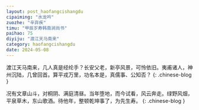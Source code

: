 ```yaml
---
layout: post_haofangcishangdu
cipaiming: "水龙吟"
zuozhe: "辛弃疾"
timu: "甲辰岁寿韩南涧尚书"
paihao: 75
diyiju: "渡江天马南来"
category: haofangcishangdu
date: 2024-05-08
---
```


渡江天马南来，几人真是经纶手？长安父老，新亭风景，可怜依旧。夷甫诸人，神州沉陆，几曾回首。算平戎万里，功名本是，真儒事、公知否？
{: .chinese-blog }

况有文章山斗，对桐阴、满庭清昼。当年堕地，而今试看，风云奔走。绿野风烟，平泉草木，东山歌酒。待他年，整顿乾坤事了，为先生寿。
{: .chinese-blog }
